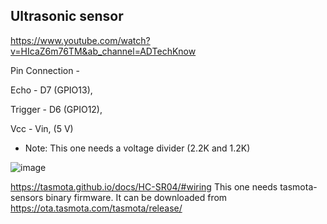 ## Ultrasonic sensor

https://www.youtube.com/watch?v=HIcaZ6m76TM&ab_channel=ADTechKnow

Pin Connection -

Echo - D7 (GPIO13),

Trigger - D6 (GPIO12),

Vcc - Vin, (5 V)

- Note: This one needs a voltage divider (2.2K and 1.2K)

![image](https://github.com/princekham/Tasmota/assets/16104631/958be304-f546-4702-8f04-aee5e89b8b47)


https://tasmota.github.io/docs/HC-SR04/#wiring
This one needs tasmota-sensors binary firmware. It can be downloaded from https://ota.tasmota.com/tasmota/release/

